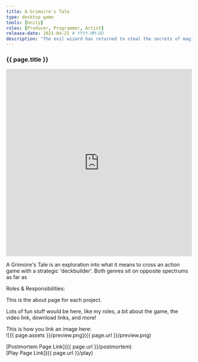 ```yaml
---
title: A Grimoire's Tale
type: desktop game
tools: [Unity]
roles: [Producer, Programmer, Artist]
release-date: 2021-04-21 # YYYY-MM-DD
description: "The evil wizard has returned to steal the secrets of magic from the library! Sling all sorts of combined spells to take down him and his lackeys in this fast-paced action deckbuilder."
---
```


### {{ page.title }}

<iframe width="100%" height="509" src="https://www.youtube.com/embed/1fcMwpITjCY" title="YouTube video player" frameborder="0" allow="accelerometer; autoplay; clipboard-write; encrypted-media; gyroscope; picture-in-picture" allowfullscreen></iframe>   


A Grimoire's Tale is an exploration into what it means to cross an action game with a strategic 'deckbuilder'. Both genres sit on opposite spectrums as far as 



Roles & Responsibilities:


This is the about page for each project.   

Lots of fun stuff would be here, like my roles, a bit about the game, the video link, download links, and more!  

This is how you link an image here:  
![{{ page.assets }}/preview.png]({{ page.url }}/preview.png)  

[Postmortem Page Link]({{ page.url }}/postmortem)  
[Play Page Link]({{ page.url }}/play)  
